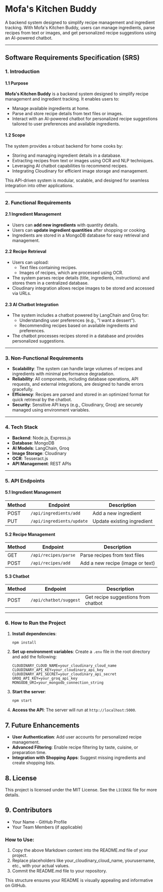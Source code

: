 # **Mofa's Kitchen Buddy**

A backend system designed to simplify recipe management and ingredient tracking. With Mofa's Kitchen Buddy, users can manage ingredients, parse recipes from text or images, and get personalized recipe suggestions using an AI-powered chatbot.

---

## **Software Requirements Specification (SRS)**

### **1. Introduction**

#### **1.1 Purpose**
**Mofa's Kitchen Buddy** is a backend system designed to simplify recipe management and ingredient tracking. It enables users to:
- Manage available ingredients at home.
- Parse and store recipe details from text files or images.
- Interact with an AI-powered chatbot for personalized recipe suggestions tailored to user preferences and available ingredients.

#### **1.2 Scope**
The system provides a robust backend for home cooks by:
- Storing and managing ingredient details in a database.
- Extracting recipes from text or images using OCR and NLP techniques.
- Leveraging AI chatbot capabilities to recommend recipes.
- Integrating Cloudinary for efficient image storage and management.

This API-driven system is modular, scalable, and designed for seamless integration into other applications.

---

### **2. Functional Requirements**

#### **2.1 Ingredient Management**
- Users can **add new ingredients** with quantity details.
- Users can **update ingredient quantities** after shopping or cooking.
- Ingredients are stored in a MongoDB database for easy retrieval and management.

#### **2.2 Recipe Retrieval**
- Users can upload:
  - Text files containing recipes.
  - Images of recipes, which are processed using OCR.
- The system parses recipe details (title, ingredients, instructions) and stores them in a centralized database.
- Cloudinary integration allows recipe images to be stored and accessed via URLs.

#### **2.3 AI Chatbot Integration**
- The system includes a chatbot powered by LangChain and Groq for:
  - Understanding user preferences (e.g., "I want a dessert").
  - Recommending recipes based on available ingredients and preferences.
- The chatbot processes recipes stored in a database and provides personalized suggestions.

---

### **3. Non-Functional Requirements**
- **Scalability**: The system can handle large volumes of recipes and ingredients with minimal performance degradation.
- **Reliability**: All components, including database operations, API requests, and external integrations, are designed to handle errors gracefully.
- **Efficiency**: Recipes are parsed and stored in an optimized format for quick retrieval by the chatbot.
- **Security**: Sensitive API keys (e.g., Cloudinary, Groq) are securely managed using environment variables.

---

### **4. Tech Stack**
- **Backend**: Node.js, Express.js
- **Database**: MongoDB
- **AI Models**: LangChain, Groq
- **Image Storage**: Cloudinary
- **OCR**: Tesseract.js
- **API Management**: REST APIs

---

### **5. API Endpoints**

#### **5.1 Ingredient Management**
| Method | Endpoint               | Description                   |
|--------|------------------------|-------------------------------|
| POST   | `/api/ingredients/add` | Add a new ingredient          |
| PUT    | `/api/ingredients/update` | Update existing ingredient   |

#### **5.2 Recipe Management**
| Method | Endpoint               | Description                   |
|--------|------------------------|-------------------------------|
| GET    | `/api/recipes/parse`   | Parse recipes from text files |
| POST   | `/api/recipes/add`     | Add a new recipe (image or text) |

#### **5.3 Chatbot**
| Method | Endpoint               | Description                            |
|--------|------------------------|----------------------------------------|
| POST   | `/api/chatbot/suggest` | Get recipe suggestions from chatbot    |

---

### **6. How to Run the Project**

1. **Install dependencies**:
    ```bash
    npm install
    ```

2. **Set up environment variables**: Create a `.env` file in the root directory and add the following:
    ```env
    CLOUDINARY_CLOUD_NAME=your_cloudinary_cloud_name
    CLOUDINARY_API_KEY=your_cloudinary_api_key
    CLOUDINARY_API_SECRET=your_cloudinary_api_secret
    GROQ_API_KEY=your_groq_api_key
    MONGODB_URI=your_mongodb_connection_string
    ```

3. **Start the server**:
    ```bash
    npm start
    ```

4. **Access the API**: The server will run at `http://localhost:5000`.

## 7. Future Enhancements

* **User Authentication**: Add user accounts for personalized recipe management.
* **Advanced Filtering**: Enable recipe filtering by taste, cuisine, or preparation time.
* **Integration with Shopping Apps**: Suggest missing ingredients and create shopping lists.

## 8. License

This project is licensed under the MIT License. See the `LICENSE` file for more details.

## 9. Contributors

* Your Name - GitHub Profile
* Your Team Members (if applicable)

### How to Use:

1. Copy the above Markdown content into the README.md file of your project.
2. Replace placeholders like your_cloudinary_cloud_name, yourusername, etc., with your actual values.
3. Commit the README.md file to your repository.

This structure ensures your README is visually appealing and informative on GitHub.